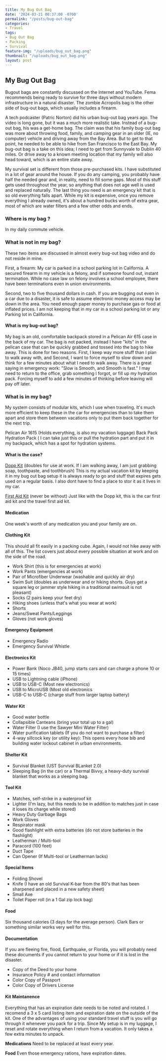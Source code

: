 ```yaml
---
title: My Bug Out Bag
date: '2024-03-21 08:37:00 -0700'
permalink: "/posts/bug-out-bag"
categories:
- Travel
tags:
- Bug Out Bag
- Packing
- Survival
feature-img: "/uploads/bug_out_bag.png"
thumbnail: "/uploads/bug_out_bag.png"
layout: post
---
```


## **My Bug Out Bag**

Bugout bags are constantly discussed on the Internet and YouTube. Fema recommends being ready to survive for three days without modern infrastructure in a natural disaster. The zombie Acropolis bag is the other side of bug-out bags, which usually includes a firearm.  

   A tech podcaster (Patric Norton) did his urban bug-out bag years ago. The video is long gone, but it was a much more realistic take. Instead of a bug-out bag, his was a get-home bag. The claim was that his family bug-out bag was more about throwing food, family, and camping gear in an older (IE, no computer) vehicle and driving away from the Bay Area. But to get to that point, he needed to be able to hike from San Francisco to the East Bay. My bug-out bag is a take on this idea; I need to get from Sunnyvale to Dublin 40 miles. Or drive away to a known meeting location that my family will also head toward, which is an entire state away.

   My survival set is different from those pre-purchased kits. I have substituted in a lot of gear around the house. If you do any camping, you probably have half the needed gear and, in reality, need to fill some gaps. Most of this stuff gets used throughout the year, so anything that does not age well is used and replaced naturally. The last thing you need is an emergency kit that is so old everything falls apart. While my kit is expensive, once you remove everything I already owned, it's about a hundred bucks worth of extra gear, most of which are water filters and a few other odds and ends. 

### **Where is my bag ?** 

   In my daily commute vehicle.

### **What is not in my bag?**

   These two items are discussed in almost every bug-out bag video and do not reside in mine.  

  First, a firearm: My car is parked in a school parking lot in California. A secured firearm in my vehicle is a felony, and if someone found out, instant termination. While no case law on felony involves a school employee, there have been terminations even in union environments.
  
  Second, two to five thousand dollars in cash. If you are bugging out even in a car due to a disaster, it is safe to assume electronic money access may be down in the area. You need enough paper money to purchase gas or food at inflated prices. I am not keeping that in my car in a school parking lot or any Parking lot in California.

#### **What is my bug-out bag?**

   My bag is an old, comfortable backpack stored in a Pelican Air 615 case in the back of my car. The bag is not packed, instead I have "kits" in the pelican case that can be quickly grabbed and tossed into the bag to hike away. This is done for two reasons. First, I keep way more stuff than I plan to walk away with, and Second, I want to force myself to slow down and think for a few minutes about what I need to walk away. There is a great saying in emergency work: "Slow is Smooth, and Smooth is fast." I may need to return to the office, grab something I forgot, or fill up my hydration pack. Forcing myself to add a few minutes of thinking before leaving will pay off later.

### **What is in my bag?**

   My system consists of modular kits, which I use when traveling. It's much more efficient to keep these in the car for emergencies than to take them apart and store them between vacations only to put them back together for the next trip.

   Pelican Air 1615 (Holds everything, is also my vacation luggage)
   Back Pack 
   Hydration Pack ( I can take just this or pull the hydration part and put it in my backpack, which has a spot for hydration systems.

#### **What is the case?**

   [Dopp Kit](https://mikehathaway.com/posts/dopp_kit) (doubles for use at work. If I am walking away, I am just grabbing soap, toothpaste, and toothbrush)  This is my actual vacation kit by keeping it in my bug out bag setup it is always ready to go and stuff that expires gets used on a regular basis.  I also dont have to find a place to stor it as it lives in my car.

   [First Aid Kit](https://mikehathaway.com/posts/travel_first_aid_kit) (never be without)  Just like with the Dopp kit, this is the car first aid kit and the travel first aid kit.  

#### **Medication**

One week's worth of any medication you and your family are on.  

#### **Clothing Kit**
This should all fit easily in a packing cube. Again, I would not hike away with all of this. The list covers just about every possible situation at work and on the side of the road.

* Work Shirt (this is for emergencies at work)
* Work Pants (emergencies at work)
* Pair of Microfiber Underwear (washable and quickly air dry)
* Swim Suit (doubles as underwear and or hiking shorts. Guys get a square leg or jammer style hiking in a traditional swimsuit is not pleasant)
* Socks (2 pairs keep your feet dry)
* Hiking shoes (unless that's what you wear at work)
* Shorts
* Jeans/Sweat Pants/Leggings
* Gloves (not work gloves)

#### **Emergency Equipment**

* Emergency Radio
* Emergency Survival Whistle

#### **Electronics Kit**
* Power Bank (Noco JB40, jump starts cars and can charge a phone 10 or 15 times)
* USB to Lightning cable (iPhone)
* USB to USB-C (Most new electronics)
* USB to MicroUSB (Most old electronics
* USB-C to USB-C (charge stuff from larger laptop battery)
#### **Water Kit**

* Good water bottle
* Collapsible Canteans (bring your total up to a gal)
* Water Filter (I use the Sawyer Mini Water Filter)
* Water purification tablets (If you do not want to purchase a filter)
* 4-way sillcock key (or utility key): This opens every hose bib and building water lockout cabinet in urban environments.

#### **Shelter Kit**

* Survival Blanket (UST Survival BLanket 2.0)
* Sleeping Bag (in the car) or a Thermal Bivvy, a heavy-duty survival blanket that works as a sleeping bag.  

#### **Tool Kit**

* Matches, self-strike in a waterproof kit
* Lighter (I'm lazy, but this needs to be in addition to matches just in case it loses its charge while stored)
* Heavy Duty Garbage Bags
* Work Gloves
* Respirator mask
* Good flashlight with extra batteries (do not store batteries in the flashlight)
* Leatherman / Multi-tool
* Paracord (100 feet)
* Duct Tape
* Can Opener (If Multi-tool or Leatherman lacks)

#### **Special Items**

* Folding Shovel
* Knife (I have an old Survival K-bar from the 80's that has been sharpened and placed in a new safety sheet)
* Small Axe
* Toilet Paper roll (in a 1 Gal zip lock bag)

#### **Food**

Six thousand calories (3 days for the average person). Clark Bars or something similar works very well for this. 

#### **Documentation**

If you are fleeing fire, flood, Earthquake, or Florida, you will probably need these documents if you cannot return to your home or if it is lost in the disaster.

* Copy of the Deed to your home
* Insurance Policy # and contact information
* Color Copy of Passport
* Color Copy of Drivers License

#### **Kit Maintanence**

Everything that has an expiration date needs to be noted and rotated. I recomend a 3 x 5 card listing item and expiration date on the outside of the kit. One of the advantages of using your standard travel stuff is you will go through it whenever you pack for a trip. Since My setup is in my luggage, I reset and rotate everything when I return from a vacation. It only takes a few extra minutes to unpack.

**Medications** Need to be replaced at least every year.

**Food** Even those emergency rations, have expiration dates.
